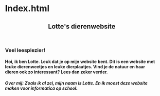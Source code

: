 # Index.html
<header>
  <h2>Lotte's dierenwebsite</h2>
</header>
<h3>Veel leesplezier!</h3>
<h4>Hoi, ik ben Lotte. Leuk dat je op mijn website bent. Dit is een website met leuke dierenweetjes en leuke dierplaatjes. Vind je de natuur en haar dieren ook zo interessant? Lees dan zeker verder.</h4>
<h5>Over mij: Zoals ik al zei, mijn naam is Lotte. En ik moest deze website maken voor informatica op school.</h5>
